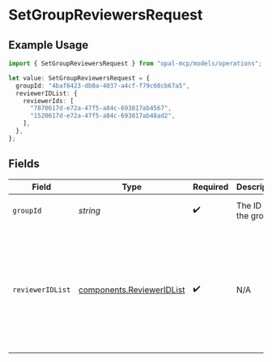 # SetGroupReviewersRequest

## Example Usage

```typescript
import { SetGroupReviewersRequest } from "opal-mcp/models/operations";

let value: SetGroupReviewersRequest = {
  groupId: "4baf8423-db0a-4037-a4cf-f79c60cb67a5",
  reviewerIDList: {
    reviewerIds: [
      "7870617d-e72a-47f5-a84c-693817ab4567",
      "1520617d-e72a-47f5-a84c-693817ab48ad2",
    ],
  },
};
```

## Fields

| Field                                                                                                   | Type                                                                                                    | Required                                                                                                | Description                                                                                             | Example                                                                                                 |
| ------------------------------------------------------------------------------------------------------- | ------------------------------------------------------------------------------------------------------- | ------------------------------------------------------------------------------------------------------- | ------------------------------------------------------------------------------------------------------- | ------------------------------------------------------------------------------------------------------- |
| `groupId`                                                                                               | *string*                                                                                                | :heavy_check_mark:                                                                                      | The ID of the group.                                                                                    | 4baf8423-db0a-4037-a4cf-f79c60cb67a5                                                                    |
| `reviewerIDList`                                                                                        | [components.ReviewerIDList](../../models/components/revieweridlist.md)                                  | :heavy_check_mark:                                                                                      | N/A                                                                                                     | {<br/>"reviewer_ids": [<br/>"7870617d-e72a-47f5-a84c-693817ab4567",<br/>"1520617d-e72a-47f5-a84c-693817ab48ad2"<br/>]<br/>} |
